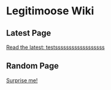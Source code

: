 # Legitimoose Wiki
## Latest Page
[Read the latest: testssssssssssssssssss](./pages/testssssssssssssssssss.md)
## Random Page
[Surprise me!](./pages/testssssssssssssssssss.md)
